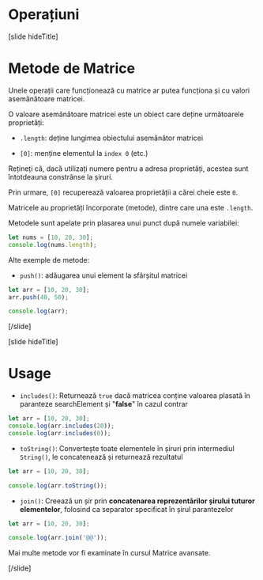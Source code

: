 # Operațiuni

[slide hideTitle]
# Metode de Matrice

Unele operații care funcționează cu matrice ar putea funcționa și cu valori asemănătoare matricei.

O valoare asemănătoare matricei este un obiect care deține următoarele proprietăți:

- `.length`: deține lungimea obiectului asemănător matricei

- `[0]`: menține elementul la `index 0` (etc.)

Rețineți că, dacă utilizați numere pentru a adresa proprietăți, acestea sunt întotdeauna constrânse la șiruri.

Prin urmare, `[0]` recuperează valoarea proprietății a cărei cheie este `0`.

Matricele au proprietăți încorporate (metode), dintre care una este `.length`.

Metodele sunt apelate prin plasarea unui punct după numele variabilei: 

``` js live
let nums = [10, 20, 30];
console.log(nums.length);
```
Alte exemple de metode:

- `push()`: adăugarea unui element la sfârșitul matricei 

``` js live
let arr = [10, 20, 30];
arr.push(40, 50);

console.log(arr);
```

[/slide]

[slide hideTitle]
# Usage


- `includes()`: Returnează `true` dacă matricea conține valoarea plasată în paranteze searchElement și "**false**" în cazul contrar

``` js live
let arr = [10, 20, 30];
console.log(arr.includes(20));
console.log(arr.includes(0));
```

- `toString()`: Convertește toate elementele în șiruri prin intermediul `String()`, le concatenează și returnează rezultatul

``` js live
let arr = [10, 20, 30];

console.log(arr.toString());
```

- `join()`: Creează un șir prin **concatenarea reprezentărilor șirului tuturor elementelor**, folosind ca separator specificat în șirul parantezelor


``` js live
let arr = [10, 20, 30];

console.log(arr.join('@@'));
```

Mai multe metode vor fi examinate în cursul Matrice avansate. 

[/slide]
